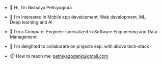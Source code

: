 - 👋 Hi, I’m Nishalya Pethiyagoda
- 👀 I’m interested in Mobile app development, Web development, ML, Deep learning and AI
- 🌱 I’m a Computer Engineer specialized in Software Engineering and Data Management
- 💞️ I’m delighted to collaborate on projects esp. with above tech-stack
  
- 📫 How to reach me: pethiyagodank@gmail.com

<!---
NishalyaPethiyagoda/NishalyaPethiyagoda is a ✨ special ✨ repository because its `README.md` (this file) appears on your GitHub profile.
You can click the Preview link to take a look at your changes.
--->
